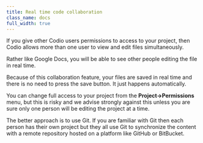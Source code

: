 ```yaml
---
title: Real time code collaboration
class_name: docs
full_width: true
---
```


If you give other Codio users permissions to access to your project, then Codio allows more than one user to view and edit files simultaneously. 

Rather like Google Docs, you will be able to see other people editing the file in real time.

Because of this collaboration feature, your files are saved in real time and there is no need to press the save button. It just happens automatically.

You can change full access to your project from the **Project->Permissions** menu, but this is risky and we advise strongly against this unless you are sure only one person will be editing the project at a time. 

The better approach is to use Git. If you are familiar with Git then each person has their own project but they all use Git to synchronize the content with a remote repository hosted on a platform like GitHub or BitBucket.

